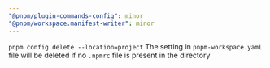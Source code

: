 ```yaml
---
"@pnpm/plugin-commands-config": minor
"@pnpm/workspace.manifest-writer": minor
---
```


`pnpm config delete --location=project` The setting in `pnpm-workspace.yaml` file will be deleted if no `.npmrc` file is present in the directory
